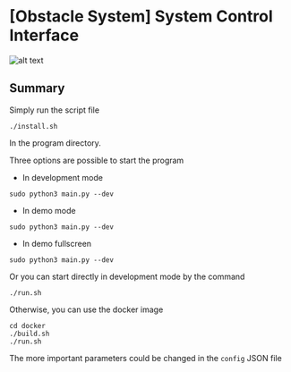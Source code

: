# [Obstacle System] System Control Interface

![alt text](https://github.com/nsviel/Obstacle-Control_Interface_Module/src/param/icon/interface.png?raw=true)

## Summary

Simply run the script file
```
./install.sh
```
In the program directory.

Three options are possible to start the program
- In development mode
```
sudo python3 main.py --dev
```
- In demo mode
```
sudo python3 main.py --dev
```
- In demo fullscreen
```
sudo python3 main.py --dev
```

Or you can start directly in development mode by the command
```
./run.sh
```

Otherwise, you can use the docker image
```
cd docker
./build.sh
./run.sh
```

The more important parameters could be changed in the ```config``` JSON file
